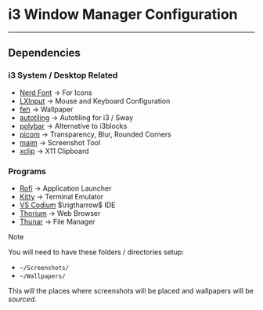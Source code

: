 # i3 Window Manager Configuration

---

## Dependencies

### i3 System / Desktop Related

- [Nerd Font](https://www.nerdfonts.com/font-downloads) $\rightarrow$ For Icons
- [LXInput](https://github.com/lxde/lxinput) $\rightarrow$ Mouse and Keyboard Configuration
- [feh](https://github.com/derf/feh) $\rightarrow$ Wallpaper
- [autotiling](https://github.com/nwg-piotr/autotiling) $\rightarrow$ Autotiling for i3 / Sway
- [polybar](https://github.com/polybar/polybar) $\rightarrow$ Alternative to i3blocks
- [picom](https://github.com/yshui/picom) $\rightarrow$ Transparency, Blur, Rounded Corners
- [maim](https://github.com/naelstrof/maim) $\rightarrow$ Screenshot Tool
- [xclip](https://github.com/astrand/xclip) $\rightarrow$ X11 Clipboard

### Programs

- [Rofi](https://github.com/davatorium/rofi) $\rightarrow$ Application Launcher
- [Kitty](https://github.com/kovidgoyal/kitty) $\rightarrow$ Terminal Emulator
- [VS Codium](https://github.com/VSCodium/vscodium) $\rigtharrow$ IDE
- [Thorium](https://github.com/Alex313031/thorium) $\rightarrow$ Web Browser
- [Thunar](https://wiki.archlinux.org/title/Thunar) $\rightarrow$ File Manager

>[!note]
>You will need to have these folders / directories setup:
>
>- `~/Screenshots/`
>- `~/Wallpapers/`
>
>This will the places where screenshots will be placed and wallpapers will be *sourced*.

